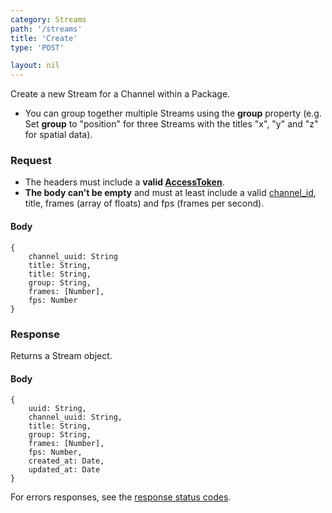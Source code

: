 ```yaml
---
category: Streams
path: '/streams'
title: 'Create'
type: 'POST'

layout: nil
---
```


Create a new Stream for a Channel within a Package.

* You can group together multiple Streams using the **group** property (e.g. Set **group** to "position" for three Streams with the titles "x", "y" and "z" for spatial data).

### Request

* The headers must include a **valid [AccessToken](#/post-access-token)**.
* **The body can't be empty** and must at least include a valid [channel_id](#/get-channel), title, frames (array of floats) and fps (frames per second).

#### Body

    {
        channel_uuid: String
        title: String,
        title: String,
        group: String,
        frames: [Number],
        fps: Number
    }

### Response

Returns a Stream object.

#### Body

    {
        uuid: String,
        channel_uuid: String,
        title: String,
        group: String,
        frames: [Number],
        fps: Number,
        created_at: Date,
        updated_at: Date
    }

For errors responses, see the [response status codes](#/response-status-codes).